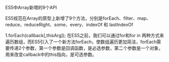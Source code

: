 ES5中Array新增的9个API

ES5规范在Array的原型上新增了9个方法，分别是forEach、filter、map、reduce、reduceRight、some、every、indexOf 和 lastIndexOf

1.forEach(callback[,thisArg]);
在ES5之前，我们可以通过for和for in 两种方式来遍历数组，而ES5引入了一个新方法forEach，使数组遍历更加简洁，forEach需要传递2个参数，第一个参数是回调函数，是必选参数，第二个参数是一个对象，用来改变callback中的this指向，是可选参数。
